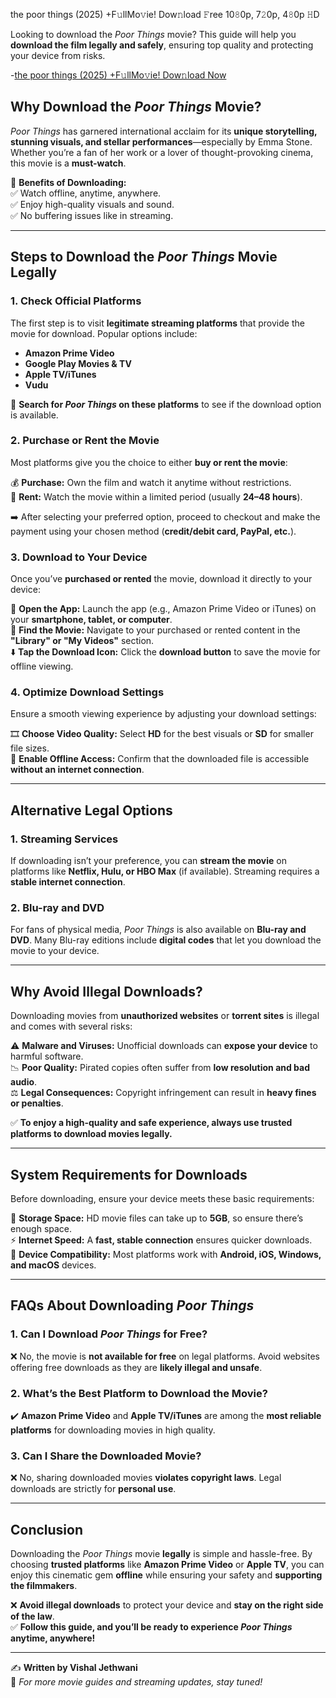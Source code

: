 
the poor things (2025) +F𝚞llMo𝚟ie! Dow𝚗load 𝙵ree 10𝟾0p, 7𝟸0p, 4𝟾0p 𝙷D

  
Looking to download the *Poor Things* movie? This guide will help you **download the film legally and safely**, ensuring top quality and protecting your device from risks.

-[the poor things (2025) +F𝚞llMo𝚟ie! Dow𝚗load Now](https://sportshive2.org/how-to-download-the-poor-things-movie-a-complete-guide/) 

## **Why Download the *Poor Things* Movie?**  

*Poor Things* has garnered international acclaim for its **unique storytelling, stunning visuals, and stellar performances**—especially by Emma Stone. Whether you’re a fan of her work or a lover of thought-provoking cinema, this movie is a **must-watch**.  

📌 **Benefits of Downloading:**  
✅ Watch offline, anytime, anywhere.  
✅ Enjoy high-quality visuals and sound.  
✅ No buffering issues like in streaming.  

---

## **Steps to Download the *Poor Things* Movie Legally**  

### **1. Check Official Platforms**  
The first step is to visit **legitimate streaming platforms** that provide the movie for download. Popular options include:  

- **Amazon Prime Video**  
- **Google Play Movies & TV**  
- **Apple TV/iTunes**  
- **Vudu**  

🔎 **Search for *Poor Things* on these platforms** to see if the download option is available.  

### **2. Purchase or Rent the Movie**  
Most platforms give you the choice to either **buy or rent the movie**:  

💰 **Purchase:** Own the film and watch it anytime without restrictions.  
📅 **Rent:** Watch the movie within a limited period (usually **24–48 hours**).  

➡️ After selecting your preferred option, proceed to checkout and make the payment using your chosen method (**credit/debit card, PayPal, etc.**).  

### **3. Download to Your Device**  
Once you’ve **purchased or rented** the movie, download it directly to your device:  

📱 **Open the App:** Launch the app (e.g., Amazon Prime Video or iTunes) on your **smartphone, tablet, or computer**.  
🔎 **Find the Movie:** Navigate to your purchased or rented content in the **"Library" or "My Videos"** section.  
⬇️ **Tap the Download Icon:** Click the **download button** to save the movie for offline viewing.  

### **4. Optimize Download Settings**  
Ensure a smooth viewing experience by adjusting your download settings:  

🎞 **Choose Video Quality:** Select **HD** for the best visuals or **SD** for smaller file sizes.  
📶 **Enable Offline Access:** Confirm that the downloaded file is accessible **without an internet connection**.  

---

## **Alternative Legal Options**  

### **1. Streaming Services**  
If downloading isn’t your preference, you can **stream the movie** on platforms like **Netflix, Hulu, or HBO Max** (if available). Streaming requires a **stable internet connection**.  

### **2. Blu-ray and DVD**  
For fans of physical media, *Poor Things* is also available on **Blu-ray and DVD**. Many Blu-ray editions include **digital codes** that let you download the movie to your device.  

---

## **Why Avoid Illegal Downloads?**  

Downloading movies from **unauthorized websites** or **torrent sites** is illegal and comes with several risks:  

⚠️ **Malware and Viruses:** Unofficial downloads can **expose your device** to harmful software.  
📉 **Poor Quality:** Pirated copies often suffer from **low resolution and bad audio**.  
⚖️ **Legal Consequences:** Copyright infringement can result in **heavy fines or penalties**.  

✅ **To enjoy a high-quality and safe experience, always use trusted platforms to download movies legally.**  

---

## **System Requirements for Downloads**  

Before downloading, ensure your device meets these basic requirements:  

💾 **Storage Space:** HD movie files can take up to **5GB**, so ensure there’s enough space.  
⚡ **Internet Speed:** A **fast, stable connection** ensures quicker downloads.  
📲 **Device Compatibility:** Most platforms work with **Android, iOS, Windows, and macOS** devices.  

---

## **FAQs About Downloading *Poor Things***  

### **1. Can I Download *Poor Things* for Free?**  
❌ No, the movie is **not available for free** on legal platforms. Avoid websites offering free downloads as they are **likely illegal and unsafe**.  

### **2. What’s the Best Platform to Download the Movie?**  
✔️ **Amazon Prime Video** and **Apple TV/iTunes** are among the **most reliable platforms** for downloading movies in high quality.  

### **3. Can I Share the Downloaded Movie?**  
❌ No, sharing downloaded movies **violates copyright laws**. Legal downloads are strictly for **personal use**.  

---

## **Conclusion**  

Downloading the *Poor Things* movie **legally** is simple and hassle-free. By choosing **trusted platforms** like **Amazon Prime Video** or **Apple TV**, you can enjoy this cinematic gem **offline** while ensuring your safety and **supporting the filmmakers**.  

❌ **Avoid illegal downloads** to protect your device and **stay on the right side of the law**.  
✅ **Follow this guide, and you’ll be ready to experience *Poor Things* anytime, anywhere!**  

---

✍ **Written by Vishal Jethwani**  
📢 *For more movie guides and streaming updates, stay tuned!*  
